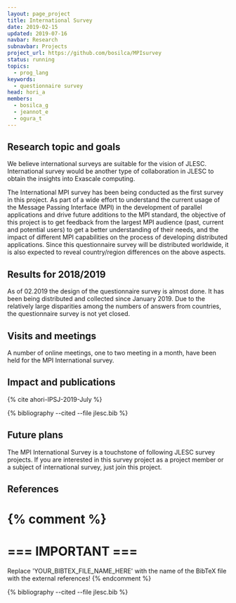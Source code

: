 ```yaml
---
layout: page_project
title: International Survey
date: 2019-02-15
updated: 2019-07-16
navbar: Research
subnavbar: Projects
project_url: https://github.com/bosilca/MPIsurvey
status: running
topics:
  - prog_lang
keywords:
  - questionnaire survey
head: hori_a
members:
  - bosilca_g
  - jeannot_e
  - ogura_t
---
```


## Research topic and goals

We believe international surveys are suitable for the vision of
JLESC. International survey would be another type of collaboration in
JLESC to obtain the insights into Exascale computing.

The International MPI survey has been being conducted as the first survey
in this project. As part of a wide effort to understand the current
usage of the Message Passing Interface (MPI) in the development of
parallel applications and drive future additions to the MPI standard,
the objective of this project is to get feedback from the largest MPI
audience (past, current and potential users) to get a better
understanding of their needs, and the impact of different MPI
capabilities on the process of developing distributed
applications. Since this questionnaire survey will be distributed
worldwide, it is also expected to reveal country/region differences on
the above aspects.

## Results for 2018/2019

As of 02.2019 the design of the questionnaire survey is almost
done. It has been being distributed and collected since
January 2019. Due to the relatively large disparities among the
numbers of answers from countries, the questionnaire survey is not yet
closed.

## Visits and meetings

A number of online meetings, one to two meeting in a month, have been
held for the MPI International survey.

## Impact and publications



<!--
{% comment %}
=============================
== CITING OWN PUBLICATIONS ==
=============================

You can list your own publications below in case you did not cite them in the text
(which you should do, though).
Use the Liquid citing syntax as explained in the wiki:
https://github.com/JLESC/jlesc.github.io/wiki/Markup-Language#cite-and-list-publications
Remember to use the `--file jlesc.bib` with the `cite` tag.

=====================================
== START HERE WITH YOUR ADDITIONAL REFERENCES ==
{% endcomment %}


{% comment %}
== NO MORE BELOW THIS ==
========================
{% endcomment %}
-->

{% cite ahori-IPSJ-2019-July %}

{% bibliography --cited --file jlesc.bib %}


## Future plans

The MPI International Survey is a touchstone of following JLESC survey
projects. If you are interested in this survey project as a project
member or a subject of international survey, just join this project.

## References

{% comment %}
=================
=== IMPORTANT ===
=================

Replace 'YOUR_BIBTEX_FILE_NAME_HERE' with the name of the BibTeX file with the external references!
{% endcomment %}

{% bibliography --cited --file jlesc.bib %}
